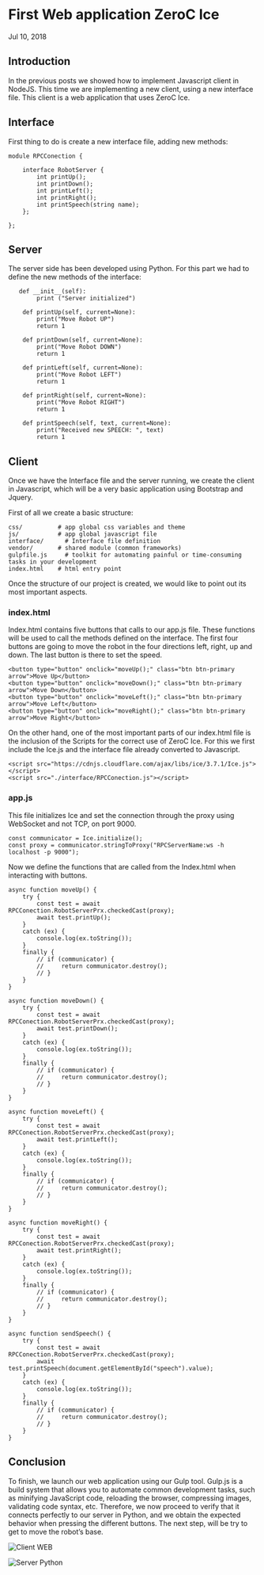 # First Web application ZeroC Ice

Jul 10, 2018

## Introduction

In the previous posts we showed how to implement Javascript client in NodeJS. This time we are implementing a new client, using a new interface file. This client is a web application that uses ZeroC Ice.

## Interface

First thing to do is create a new interface file, adding new methods:

```
module RPCConection {

    interface RobotServer {
        int printUp();
        int printDown();
        int printLeft();
        int printRight();
        int printSpeech(string name);
    };

};
```

## Server

The server side has been developed using Python. For this part we had to define the new methods of the interface:

```
   def __init__(self):
        print ("Server initialized")

    def printUp(self, current=None):
        print("Move Robot UP")
        return 1

    def printDown(self, current=None):
        print("Move Robot DOWN")
        return 1

    def printLeft(self, current=None):
        print("Move Robot LEFT")
        return 1

    def printRight(self, current=None):
        print("Move Robot RIGHT")
        return 1

    def printSpeech(self, text, current=None):
        print("Received new SPEECH: ", text)
        return 1
```

## Client

Once we have the Interface file and the server running, we create the client in Javascript, which will be a very basic application using Bootstrap and Jquery.

First of all we create a basic structure:

```
css/          # app global css variables and theme
js/           # app global javascript file
interface/		# Interface file definition
vendor/       # shared module (common frameworks) 
gulpfile.js		# toolkit for automating painful or time-consuming tasks in your development
index.html    # html entry point
```

Once the structure of our project is created, we would like to point out its most important aspects.

### index.html

Index.html contains five buttons that calls to our app.js file. These functions will be used to call the methods defined on the interface. The first four buttons are going to move the robot in the four directions left, right, up and down. The last button is there to set the speed.

```
<button type="button" onclick="moveUp();" class="btn btn-primary arrow">Move Up</button>
<button type="button" onclick="moveDown();" class="btn btn-primary arrow">Move Down</button>
<button type="button" onclick="moveLeft();" class="btn btn-primary arrow">Move Left</button>
<button type="button" onclick="moveRight();" class="btn btn-primary arrow">Move Right</button>
```

On the other hand, one of the most important parts of our index.html file is the inclusion of the Scripts for the correct use of ZeroC Ice. For this we first include the Ice.js and the interface file already converted to Javascript.

```
<script src="https://cdnjs.cloudflare.com/ajax/libs/ice/3.7.1/Ice.js"></script>
<script src="./interface/RPCConection.js"></script>
```

### app.js

This file initializes Ice and set the connection through the proxy using WebSocket and not TCP, on port 9000.

```
const communicator = Ice.initialize();
const proxy = communicator.stringToProxy("RPCServerName:ws -h localhost -p 9000");
```

Now we define the functions that are called from the Index.html when interacting with buttons.

```
async function moveUp() {
    try {
        const test = await RPCConection.RobotServerPrx.checkedCast(proxy);
        await test.printUp();
    }
    catch (ex) {
        console.log(ex.toString());
    }
    finally {
        // if (communicator) {
        //     return communicator.destroy();
        // }
    }
}

async function moveDown() {
    try {
        const test = await RPCConection.RobotServerPrx.checkedCast(proxy);
        await test.printDown();
    }
    catch (ex) {
        console.log(ex.toString());
    }
    finally {
        // if (communicator) {
        //     return communicator.destroy();
        // }
    }
}

async function moveLeft() {
    try {
        const test = await RPCConection.RobotServerPrx.checkedCast(proxy);
        await test.printLeft();
    }
    catch (ex) {
        console.log(ex.toString());
    }
    finally {
        // if (communicator) {
        //     return communicator.destroy();
        // }
    }
}

async function moveRight() {
    try {
        const test = await RPCConection.RobotServerPrx.checkedCast(proxy);
        await test.printRight();
    }
    catch (ex) {
        console.log(ex.toString());
    }
    finally {
        // if (communicator) {
        //     return communicator.destroy();
        // }
    }
}

async function sendSpeech() {
    try {
        const test = await RPCConection.RobotServerPrx.checkedCast(proxy);
        await test.printSpeech(document.getElementById("speech").value);
    }
    catch (ex) {
        console.log(ex.toString());
    }
    finally {
        // if (communicator) {
        //     return communicator.destroy();
        // }
    }
}
```

## Conclusion

To finish, we launch our web application using our Gulp tool. Gulp.js is a build system that allows you to automate common development tasks, such as minifying JavaScript code, reloading the browser, compressing images, validating code syntax, etc.
Therefore, we now proceed to verify that it connects perfectly to our server in Python, and we obtain the expected behavior when pressing the different buttons.
The next step, will be try to get to move the robot’s base.

![Client WEB](pictures/Client-WEB.png) 

![Server Python](pictures/Server-Python-WEB.png) 






















